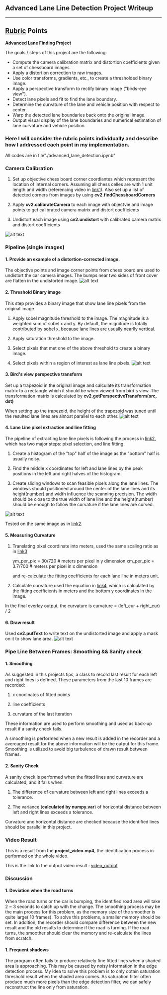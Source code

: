 ## Advanced Lane Line Detection Project Writeup
---

## [Rubric](https://review.udacity.com/#!/rubrics/571/view) Points

**Advanced Lane Finding Project**

The goals / steps of this project are the following:

* Compute the camera calibration matrix and distortion coefficients given a set of chessboard images.
* Apply a distortion correction to raw images.
* Use color transforms, gradients, etc., to create a thresholded binary image.
* Apply a perspective transform to rectify binary image ("birds-eye view").
* Detect lane pixels and fit to find the lane boundary.
* Determine the curvature of the lane and vehicle position with respect to center.
* Warp the detected lane boundaries back onto the original image.
* Output visual display of the lane boundaries and numerical estimation of lane curvature and vehicle position.

[//]: # "image reference"
[chess_undist]: ./output_images/chess_board_undist.png "chess_undist"
[car_undist]: ./output_images/car_undistort_figure.png "car_undist"
[thresh_result]: output_images/thresh_result.png "thresh_test"
[perspective_trans_result]: ./output_images/per_trans_result.png "perspective_transformation"
[fitting_result]: ./output_images/fitting_result.png "fitting result"
[single_result]: ./output_images/drawn_result.png "drawn result"

[video_output]: ./output_images/whole_output_video.mp4 "output_video"

[link1]: https://classroom.udacity.com/nanodegrees/nd013/parts/168c60f1-cc92-450a-a91b-e427c326e6a7/modules/5d1efbaa-27d0-4ad5-a67a-48729ccebd9c/lessons/78afdfc4-f0fa-4505-b890-5d8e6319e15c/concepts/a30f45cb-c1c0-482c-8e78-a26604841ec0 "calibration link"

[link2]: https://classroom.udacity.com/nanodegrees/nd013/parts/168c60f1-cc92-450a-a91b-e427c326e6a7/modules/5d1efbaa-27d0-4ad5-a67a-48729ccebd9c/lessons/626f183c-593e-41d7-a828-eda3c6122573/concepts/4dd9f2c2-1722-412f-9a02-eec3de0c2207 "line fitting link"

[link3]: https://classroom.udacity.com/nanodegrees/nd013/parts/168c60f1-cc92-450a-a91b-e427c326e6a7/modules/5d1efbaa-27d0-4ad5-a67a-48729ccebd9c/lessons/626f183c-593e-41d7-a828-eda3c6122573/concepts/1a352727-390e-469d-87ea-c91cd78869d6 "Curvature ratio"

[link4]: https://classroom.udacity.com/nanodegrees/nd013/parts/168c60f1-cc92-450a-a91b-e427c326e6a7/modules/5d1efbaa-27d0-4ad5-a67a-48729ccebd9c/lessons/626f183c-593e-41d7-a828-eda3c6122573/concepts/2f928913-21f6-4611-9055-01744acc344f "Curvature equation"
### Here I will consider the rubric points individually and describe how I addressed each point in my implementation.  

All codes are in file"./advanced_lane_detection.ipynb" 

### Camera Calibration

1. Set up objective chess board corner coordiantes which represent the location of internal corners. Assuming all chess celles are with 1 unit length and width (referencing video in [link1]). Also set up a list of detected corners from images by using **cv2.findChessboardCorners**

2. Apply **cv2.calibrateCamera** to each image with objectvie and image points to get calibrated camera matrix and distort coefficients

3. Undistort each image using **cv2.undistort** with calibrated camera matrix and distort coefficients

![alt text][chess_undist]

### Pipeline (single images)
#### 1. Provide an example of a distortion-corrected image.
The objective points and image corner points from chess board are used to undistort the car camera images.
The bumps near two sides of front cover are flatten in the undistorted image.
![alt text][car_undist]


#### 2. Threshold Binary image
This step provides a binary image that show lane line pixels from the original image. 

1. Apply sobel magnitude threshold to the image. The magnitude is a weighted sum of sobel x and y. By default, the mignitude is totally contributed by sobel x, because lane lines are usually nearlly vertical.

2. Apply saturation threshold to the image.

3. Select pixels that met one of the above threshold to create a binary image.

4. Select pixels within a region of interest as lane line pixels.
![alt text][thresh_result]

#### 3. Bird's view perspective transform
Set up a trapezoid in the original image and calculate its transformation matrix to a rectangle which it should be when viewed from bird's view. The transformation matrix is calculated by **cv2.getPerspectiveTransform(src, dst)**

When setting up the trapezoid, the height of the trapezoid was tuned until the resulted lane lines are almost parallel to each other.
![alt text][perspective_trans_result]

#### 4. Lane Line pixel extraction and line fitting

The pipeline of extracting lane line pixels is following the process in [link2], which has two major steps: pixel selection, and line fitting.

1. Create a histogram of the "top" half of the image as the "bottom" half is usually noisy.

2. Find the middle x coordinates for left and lane lines by the peak positions in the left and right halves of the histogram.

3. Create sliding windows to scan feasible pixels along the lane lines. The windows should positioned around the center of the lane lines and its height(number) and width influence the scanning precision. The width should be close to the true width of lane line and the height(number) should be enough to follow the curvature if the lane lines are curved.

![alt text][fitting_result]

Tested on the same image as in [link2].

#### 5. Measuring Curvature

1. Translating pixel coordinate into meters, used the same scaling ratio as in  [link3]

    ym_per_pix = 30/720 # meters per pixel in y dimension
    xm_per_pix = 3.7/700 # meters per pixel in x dimension

    and re-calculate the fitting coefficients for each lane line in meters unit.

2. Calculate curvature used the equation in [link4], which is calculated by the fitting coefficients in meters and the bottom y coordinates in the image.

In the final overlay output, the curvature is curvature = (left_cur + right_cur) / 2


#### 6. Draw result

Used **cv2.putText** to write text on the undistorted image and apply a mask on it to show lane area.
![alt text][single_result]

### Pipe Line Between Frames: Smoothing && Sanity check

#### 1. Smoothing
As suggested in this projects tips, a class to record last result for each left and right lines is defined.
These parameters from the last 10 frames are recorded:

1. x coodinates of fitted points

2. line coefficients

3. curvature of the last iteration

These information are used to perform smoothing and used as back-up result if a sanity check fails.

A smoothing is performed when a new result is added in the recorder and a avereaged result for the above information will be the output for this frame. Smoothing is utilized to avoid big turbulence of drawn result between frames.

#### 2. Sanity Check

A sanity check is performed when the fitted lines and curvature are calculated, and it fails when:

1. The difference of curvature between left and right lines exceeds a tolerance.

2. The variance (**calculated by numpy.var**) of horizontal distance between left and right lines exceeds a tolerance.

Curvature and horizontal distance are checked because the identified lines should be parallel in this project.

### Video Result

This is a result from the **project_video.mp4**, the identification process in performed on the whole video.

This is the link to the output video result :  [video_output]


### Discussion

#### 1. Deviation when the road turns

When the road turns or the car is bumping, the identified road area will take 2 ~ 3 seconds to catch up with the change. The smoothing process may be the main process for this problem, as the memory size of the smoother is quite large( 10 frames). To solve this problems, a smaller memory should be set. In addition, the recorder should compare difference between the new result and the old results to determine if the road is turning. If the road turns, the smoother should clear the memory and re-calculate the lines from scratch.

#### 1. Frequent shadows

The program often fails to produce relatively fine fitted lines when a shaded area is approaching. This may be caused by noisy information in the edge detection process. My idea to solve this problem is to only obtain saturation threshold result when the shaded area comes. As saturation filter often produce much more pixels than the edge detection filter, we can safely reconstruct the line only from saturation. 